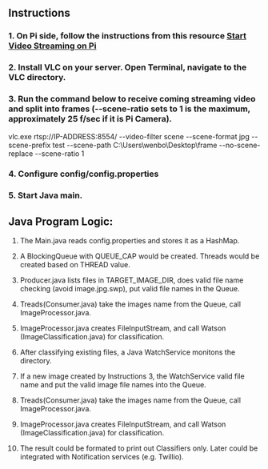 ## Instructions
### 1. On Pi side, follow the instructions from this resource [Start Video Streaming on Pi](https://raspberrypi.stackexchange.com/questions/23182/how-to-stream-video-from-raspberry-pi-camera-and-watch-it-live/23205#23205)
### 2. Install VLC on your server. Open Terminal, navigate to the VLC directory.
### 3. Run the command below to receive coming streaming video and split into frames (--scene-ratio sets to 1 is the maximum, approximately 25 f/sec if it is Pi Camera).
vlc.exe rtsp://IP-ADDRESS:8554/ --video-filter scene --scene-format jpg --scene-prefix test --scene-path C:\Users\wenbo\Desktop\frame --no-scene-replace --scene-ratio 1
### 4. Configure config/config.properties
### 5. Start Java main.

## Java Program Logic:

1. The Main.java reads config.properties and stores it as a HashMap.

2. A BlockingQueue with QUEUE_CAP would be created. Threads would be created based on THREAD value.

3. Producer.java lists files in TARGET_IMAGE_DIR, does valid file name checking (avoid image.jpg.swp), put valid file names in the Queue.

4. Treads(Consumer.java) take the images name from the Queue, call ImageProcessor.java.

5. ImageProcessor.java creates FileInputStream, and call Watson (ImageClassification.java) for classification.

6. After classifying existing files, a Java WatchService monitons the directory.

7. If a new image created by Instructions 3, the WatchService valid file name and put the valid image file names into the Queue.

8. Treads(Consumer.java) take the images name from the Queue, call ImageProcessor.java.

9. ImageProcessor.java creates FileInputStream, and call Watson (ImageClassification.java) for classification.

10. The result could be formated to print out Classifiers only. Later could be integrated with Notification services (e.g. Twillio).